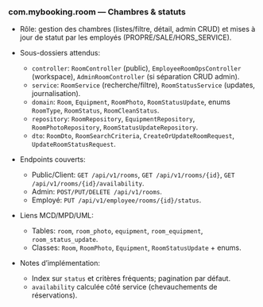 ### com.mybooking.room — Chambres & statuts

- Rôle: gestion des chambres (listes/filtre, détail, admin CRUD) et mises à jour de statut par les employés (PROPRE/SALE/HORS_SERVICE).

- Sous-dossiers attendus:
  - `controller`: `RoomController` (public), `EmployeeRoomOpsController` (workspace), `AdminRoomController` (si séparation CRUD admin).
  - `service`: `RoomService` (recherche/filtre), `RoomStatusService` (updates, journalisation).
  - `domain`: `Room`, `Equipment`, `RoomPhoto`, `RoomStatusUpdate`, enums `RoomType`, `RoomStatus`, `RoomCleanStatus`.
  - `repository`: `RoomRepository`, `EquipmentRepository`, `RoomPhotoRepository`, `RoomStatusUpdateRepository`.
  - `dto`: `RoomDto`, `RoomSearchCriteria`, `CreateOrUpdateRoomRequest`, `UpdateRoomStatusRequest`.

- Endpoints couverts:
  - Public/Client: `GET /api/v1/rooms`, `GET /api/v1/rooms/{id}`, `GET /api/v1/rooms/{id}/availability`.
  - Admin: `POST/PUT/DELETE /api/v1/rooms`.
  - Employé: `PUT /api/v1/employee/rooms/{id}/status`.

- Liens MCD/MPD/UML:
  - Tables: `room`, `room_photo`, `equipment`, `room_equipment`, `room_status_update`.
  - Classes: `Room`, `RoomPhoto`, `Equipment`, `RoomStatusUpdate` + enums.

- Notes d’implémentation:
  - Index sur `status` et critères fréquents; pagination par défaut.
  - `availability` calculée côté service (chevauchements de réservations).
